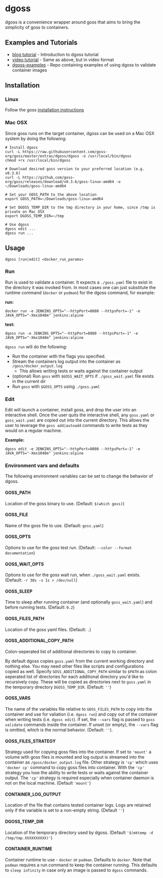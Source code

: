 # dgoss

dgoss is a convenience wrapper around goss that aims to bring the simplicity of goss to containers.

## Examples and Tutorials

* [blog tutorial](https://medium.com/@aelsabbahy/tutorial-how-to-test-your-docker-image-in-half-a-second-bbd13e06a4a9) -
Introduction to dgoss tutorial
* [video tutorial](https://youtu.be/PEHz5EnZ-FM) - Same as above, but in video format
* [dgoss-examples](https://github.com/aelsabbahy/dgoss-examples) - Repo containing examples of using dgoss to validate
container images

## Installation

### Linux

Follow the goss [installation instructions](https://github.com/goss-org/goss#installation)

### Mac OSX

Since goss runs on the target container, dgoss can be used on a Mac OSX system by doing the following:

```shell
# Install dgoss
curl -L https://raw.githubusercontent.com/goss-org/goss/master/extras/dgoss/dgoss -o /usr/local/bin/dgoss
chmod +rx /usr/local/bin/dgoss

# Download desired goss version to your preferred location (e.g. v0.3.6)
curl -L https://github.com/goss-org/goss/releases/download/v0.3.6/goss-linux-amd64 -o ~/Downloads/goss-linux-amd64

# Set your GOSS_PATH to the above location
export GOSS_PATH=~/Downloads/goss-linux-amd64

# Set DGOSS_TEMP_DIR to the tmp directory in your home, since /tmp is private on Mac OSX
export DGOSS_TEMP_DIR=~/tmp

# Use dgoss
dgoss edit ...
dgoss run ...
```

## Usage

`dgoss [run|edit] <docker_run_params>`

### Run

Run is used to validate a container.
It expects a `./goss.yaml` file to exist in the directory it was invoked from.
In most cases one can just substitute the runtime command (`docker` or `podman`)
for the dgoss command, for example:

**run:**

`docker run -e JENKINS_OPTS="--httpPort=8080 --httpsPort=-1" -e JAVA_OPTS="-Xmx1048m" jenkins:alpine`

**test:**

`dgoss run -e JENKINS_OPTS="--httpPort=8080 --httpsPort=-1" -e JAVA_OPTS="-Xmx1048m" jenkins:alpine`

`dgoss run` will do the following:

* Run the container with the flags you specified.
* Stream the containers log output into the container as `/goss/docker_output.log`
    * This allows writing tests or waits against the container output
* (optional) Run `goss` with `$GOSS_WAIT_OPTS` if `./goss_wait.yaml` file exists in the current dir
* Run `goss` with `$GOSS_OPTS` using `./goss.yaml`

### Edit

Edit will launch a container, install goss, and drop the user into an interactive shell.
Once the user quits the interactive shell, any `goss.yaml` or `goss_wait.yaml` are copied out into the current directory.
This allows the user to leverage the `goss add|autoadd` commands to write tests as they would on a regular machine.

**Example:**

`dgoss edit -e JENKINS_OPTS="--httpPort=8080 --httpsPort=-1" -e JAVA_OPTS="-Xmx1048m" jenkins:alpine`

### Environment vars and defaults

The following environment variables can be set to change the behavior of dgoss.

#### GOSS_PATH

Location of the goss binary to use. (Default: `$(which goss)`)

#### GOSS_FILE

Name of the goss file to use. (Default: `goss.yaml`)

#### GOSS_OPTS

Options to use for the goss test run. (Default: `--color --format documentation`)

#### GOSS_WAIT_OPTS

Options to use for the goss wait run, when `./goss_wait.yaml` exists. (Default: `-r 30s -s 1s > /dev/null`)

#### GOSS_SLEEP

Time to sleep after running container (and optionally `goss_wait.yaml`) and before running tests. (Default: `0.2`)

#### GOSS_FILES_PATH

Location of the goss yaml files. (Default: `.`)

#### GOSS_ADDITIONAL_COPY_PATH

Colon-seperated list of additional directories to copy to container.

By default dgoss copies `goss.yaml` from the current working directory and
nothing else. You may need other files like scripts and configurations copied
as well. Specify `GOSS_ADDITIONAL_COPY_PATH` similar to `$PATH` as colon seperated
list of directories for each additional directory you'd like to recursively copy.
These will be copied as directories next to `goss.yaml` in the temporary
directory `DGOSS_TEMP_DIR`. (Default: `''`)

#### GOSS_VARS

The name of the variables file relative to `GOSS_FILES_PATH` to copy into the
container and use for valiation (i.e. `dgoss run`) and copy out of the
container when writing tests (i.e. `dgoss edit`). If set, the
`--vars` flag is passed to `goss validate` commands inside the container.
If unset (or empty), the `--vars` flag is omitted, which is the normal behavior.
(Default: `''`).

#### GOSS_FILES_STRATEGY

Strategy used for copying goss files into the container. If set to `'mount'` a volume with goss files is mounted
and log output is streamed into the container as `/goss/docker_output.log` file. Other strategy is `'cp'` which uses
`'docker cp'` command to copy goss files into container. With the `'cp'` strategy you lose the ability to write
tests or waits against the container output. The `'cp'` strategy is required especially when container daemon is not on the
local machine.
(Default `'mount'`)

#### CONTAINER_LOG_OUTPUT

Location of the file that contains tested container logs. Logs are retained only if the variable is set to a non-empty
string. (Default `''`)

#### DGOSS_TEMP_DIR

Location of the temporary directory used by dgoss. (Default `'$(mktemp -d /tmp/tmp.XXXXXXXXXX)'`)

#### CONTAINER_RUNTIME

Container runtime to use - `docker` or `podman`. Defaults to `docker`. Note that `podman` requires a run command to keep
the container running. This defaults to `sleep infinity` in case only an image is passed to `dgoss` commands.
